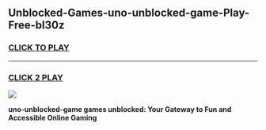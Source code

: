 
## Unblocked-Games-uno-unblocked-game-Play-Free-bl30z
<h3>
<a href="https://premium76.site?title=uno-unblocked-game&ref=20A">CLICK TO PLAY</a></h3>
<hr>

<h3>
<a href="https://premium76.site?title=uno-unblocked-game&ref=20A">CLICK 2 PLAY</a>
  
</h3>

<a href="https://premium76.site?title=uno-unblocked-game&ref=20A"><img src="https://clearcache.store/games.png"></a>


**uno-unblocked-game games unblocked: Your Gateway to Fun and Accessible Online Gaming**

